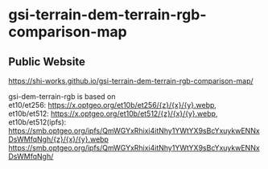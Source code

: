# gsi-terrain-dem-terrain-rgb-comparison-map
## Public Website
https://shi-works.github.io/gsi-terrain-dem-terrain-rgb-comparison-map/

gsi-dem-terrain-rgb is based on  
et10/et256: https://x.optgeo.org/et10b/et256/{z}/{x}/{y}.webp,  
et10b/et512: https://x.optgeo.org/et10b/et512/{z}/{x}/{y}.webp,  
et10b/et512(ipfs): https://smb.optgeo.org/ipfs/QmWGYxRhixi4itNhy1YWtYX9sBcYxuykwENNxDsWMfqNgh/{z}/{x}/{y}.webp  
https://smb.optgeo.org/ipfs/QmWGYxRhixi4itNhy1YWtYX9sBcYxuykwENNxDsWMfqNgh/
